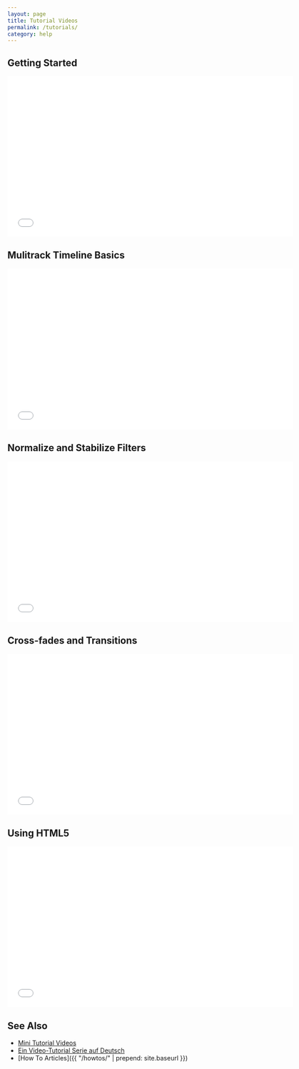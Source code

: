 ```yaml
---
layout: page
title: Tutorial Videos
permalink: /tutorials/
category: help
---
```


Getting Started
---------------

<iframe width="640" height="360"
src="//www.youtube.com/embed/zbeuUvkn_Gc" frameborder="0"
allowfullscreen="1"></iframe>

Mulitrack Timeline Basics
-------------------------

<iframe width="640" height="360"
src="//www.youtube.com/embed/FMIE2xpATNY" frameborder="0"
allowfullscreen="1"></iframe>

Normalize and Stabilize Filters
-------------------------------

<iframe width="640" height="360" src="//www.youtube.com/embed/C3v-jYJJfuM" frameborder="0" allowfullscreen="1"></iframe>

Cross-fades and Transitions
---------------------------

<iframe width="640" height="360"
src="//www.youtube.com/embed/NUDCcq6WcJU" frameborder="0"
allowfullscreen="1"></iframe>

Using HTML5
-----------

<iframe width="640" height="360"
src="//www.youtube.com/embed/xs3bv1TzkYw" frameborder="0"
allowfullscreen="1"></iframe>

See Also
--------
- [Mini Tutorial Videos](minitutorials/)
- [Ein Video-Tutorial Serie auf
    Deutsch](https://www.youtube.com/playlist?list=PLFwM71NcKmpCyI1rXGrQVYa8tw8zuRYkp)
- [How To Articles]({{ "/howtos/" | prepend: site.baseurl }})
